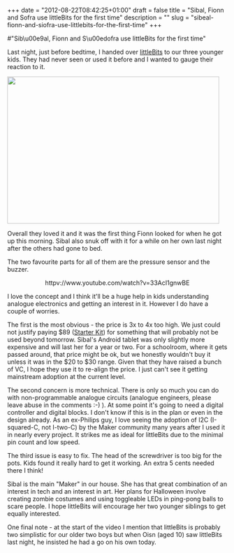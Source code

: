 +++
date = "2012-08-22T08:42:25+01:00"
draft = false
title = "Sibal, Fionn and Sofra use littleBits for the first time"
description = ""
slug = "sibeal-fionn-and-siofra-use-littlebits-for-the-first-time"
+++

#"Sib\u00e9al, Fionn and S\u00edofra use littleBits for the first time"

Last night, just before bedtime, I handed over <a href="http://littlebits.cc/">littleBits</a> to our three younger kids. They had never seen or used it before and I wanted to gauge their reaction to it.

<a href="http://market.littlebits.cc/littleBits-Starter-Kit-_p_36.html"><img class="size-full wp-image-830 aligncenter" title="littlebits" src="https://s3-eu-west-1.amazonaws.com/conoroneill.net/wp-content/uploads/2012/08/littlebits.png" alt="" width="485" height="337" /></a>

Overall they loved it and it was the first thing Fionn looked for when he got up this morning. Sibal also snuk off with it for a while on her own last night after the others had gone to bed.

The two favourite parts for all of them are the pressure sensor and the buzzer.
<p style="text-align: center;">httpv://www.youtube.com/watch?v=33AcI1gnwBE</p>
I love the concept and I think it'll be a huge help in kids understanding analogue electronics and getting an interest in it. However I do have a couple of worries.

The first is the most obvious - the price is 3x to 4x too high. We just could not justify paying $89 (<a href="http://market.littlebits.cc/littleBits-Starter-Kit-_p_36.html">Starter Kit</a>) for something that will probably not be used beyond tomorrow. Sibal's Android tablet was only slightly more expensive and will last her for a year or two. For a schoolroom, where it gets passed around, that price might be ok, but we honestly wouldn't buy it unless it was in the $20 to $30 range. Given that they have raised a bunch of VC, I hope they use it to re-align the price. I just can't see it getting mainstream adoption at the current level.

The second concern is more technical. There is only so much you can do with non-programmable analogue circuits (analogue engineers, please leave abuse in the comments :-) ). At some point it's going to need a digital controller and digital blocks. I don't know if this is in the plan or even in the design already. As an ex-Philips guy, I love seeing the adoption of I2C (I-squared-C, not I-two-C) by the Maker community many years after I used it in nearly every project. It strikes me as ideal for littleBits due to the minimal pin count and low speed.

The third issue is easy to fix. The head of the screwdriver is too big for the pots. Kids found it really hard to get it working. An extra 5 cents needed there I think!

Sibal is the main "Maker" in our house. She has that great combination of an interest in tech and an interest in art. Her plans for Halloween involve creating zombie costumes and using toggleable LEDs in ping-pong balls to scare people. I hope littleBits will encourage her two younger siblings to get equally interested.

One final note - at the start of the video I mention that littleBits is probably two simplistic for our older two boys but when Oisn (aged 10) saw littleBits last night, he insisted he had a go on his own today.

&nbsp;